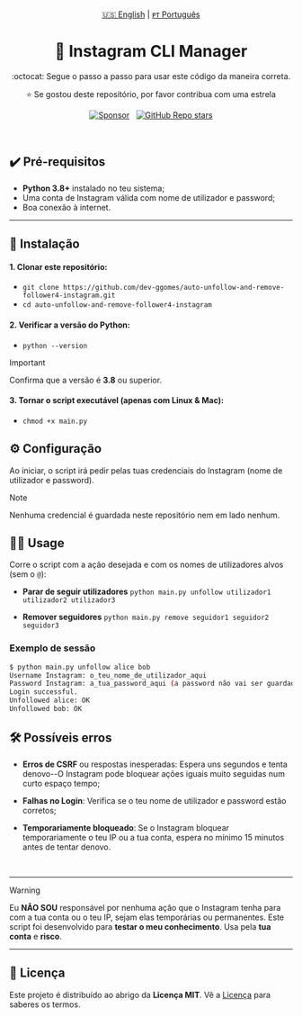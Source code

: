 <!-- |||||||||||||||||||| EN - PT |||||||||||||||||||| -->
<p align='center'>
  <a href="https://github.com/dev-ggomes/auto-unfollow-and-remove-follower4-instagram/blob/main/README.md">🇺🇸 English</a> | 
  <a href="https://github.com/dev-ggomes/auto-unfollow-and-remove-follower4-instagram/blob/main/README-pt-pt.md">ᴘᴛ Português</a>
</p>

<h1 align="center">
  🚀 Instagram CLI Manager
</h1>

<p align='center'>
  :octocat: Segue o passo a passo para usar este código da maneira correta.
</p>

<p align="center">
  ⭐ Se gostou deste repositório, por favor contribua com uma estrela
</p>

<!-- |||||||||||||||||||| SPONSORS & STARS |||||||||||||||||||| -->
<p align='center'>
  <a href="https://github.com/sponsors/dev-ggomes"><img alt="Sponsor" src="https://img.shields.io/badge/sponsor-30363D?style=for-the-badge&logo=GitHub-Sponsors&logoColor=#white" /></a>
  &nbsp;
  <a href="#"><img alt="GitHub Repo stars" src="https://img.shields.io/github/stars/dev-ggomes/auto-unfollow-and-remove-follower4-instagram?style=for-the-badge" /></a>
</p>

<br>

## ✔️ Pré-requisitos

<p>
  
  - **Python 3.8+** instalado no teu sistema;
  - Uma conta de Instagram válida com nome de utilizador e password;
  - Boa conexão à internet.

</p>

---

## 🚀 Instalação

<p>

  #### 1. Clonar este repositório:

  - `git clone https://github.com/dev-ggomes/auto-unfollow-and-remove-follower4-instagram.git` <br>
  - `cd auto-unfollow-and-remove-follower4-instagram`

  #### 2. Verificar a versão do Python:

  - `python --version`

  >[!IMPORTANT]
  > Confirma que a versão é **3.8** ou superior.

  #### 3. Tornar o script executável (apenas com Linux & Mac):

  - `chmod +x main.py`
  
</p>

## ⚙️ Configuração

<p>
  Ao iniciar, o script irá pedir pelas tuas credenciais do Instagram (nome de utilizador e password).
</p>

>[!NOTE]
> Nenhuma credencial é guardada neste repositório nem em lado nenhum.

## 🏃‍♂️ Usage

<p>
  
  Corre o script com a ação desejada e com os nomes de utilizadores alvos (sem o `@`):

  - **Parar de seguir utilizadores**
    `python main.py unfollow utilizador1 utilizador2 utilizador3`

  - **Remover seguidores**
    `python main.py remove seguidor1 seguidor2 seguidor3`

  ### Exemplo de sessão

  ```bash
  $ python main.py unfollow alice bob
  Username Instagram: o_teu_nome_de_utilizador_aqui
  Password Instagram: a_tua_password_aqui (a password não vai ser guardada em nenhum sítio)
  Login successful.
  Unfollowed alice: OK
  Unfollowed bob: OK
  ```
</p>

## 🛠 Possíveis erros

<p>

  - **Erros de CSRF** ou respostas inesperadas: Espera uns segundos e tenta denovo--O Instagram pode bloquear ações iguais muito seguidas num curto espaço tempo;
  - **Falhas no Login**: Verifica se o teu nome de utilizador e password estão corretos;
  - **Temporariamente bloqueado**: Se o Instagram bloquear temporariamente o teu IP ou a tua conta, espera no mínimo 15 minutos antes de tentar denovo.

    <br>

---

> [!WARNING]
> Eu **NÃO SOU** responsável por nenhuma ação que o Instagram tenha para com a tua conta ou o teu IP, sejam elas temporárias ou permanentes. Este script foi desenvolvido para **testar o meu conhecimento**. Usa pela **tua conta** e **risco**.

---
</p>

## 📄 Licença

<p>
  
  Este projeto é distribuído ao abrigo da **Licença MIT**. Vê a [Licença](https://github.com/dev-ggomes/auto-unfollow-and-remove-follower4-instagram?tab=MIT-1-ov-file) para saberes os termos.

</p>
